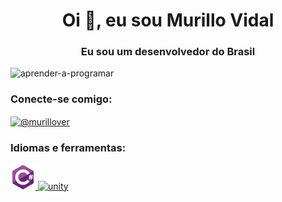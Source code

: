 <h1 align="center">Oi 👋, eu sou Murillo Vidal</h1>
<h3 align="center">Eu sou um desenvolvedor do Brasil</h3>

<img width="800" height="366" alt="aprender-a-programar" src="https://github.com/user-attachments/assets/e47ccc7f-8800-4e8b-b8cd-f278c71dda5a" />

<h3 align="left">Conecte-se comigo:</h3>
<p align="left">
<a href="https://instagram.com/@murillover_" target="blank"><img align="center" src="https://raw.githubusercontent.com/rahuldkjain/github-profile-readme-generator/master/src/images/icons/Social/instagram.svg" alt="@murillover" height="30" width="40" /></a>
</p>

<h3 align="left">Idiomas e ferramentas:</h3>
<p align="left"> <a href="https://www.w3schools.com/cs/" target="_blank" rel="noreferrer"> <img src="https://raw.githubusercontent.com/devicons/devicon/master/icons/csharp/csharp-original.svg" alt="csharp" width="40" height="40"/> </a> <a href="https://unity.com/" target="_blank" rel="noreferrer"> <img src="https://www.vectorlogo.zone/logos/unity3d/unity3d-icon.svg" alt="unity" width="40" height="40"/> </a> </p>
